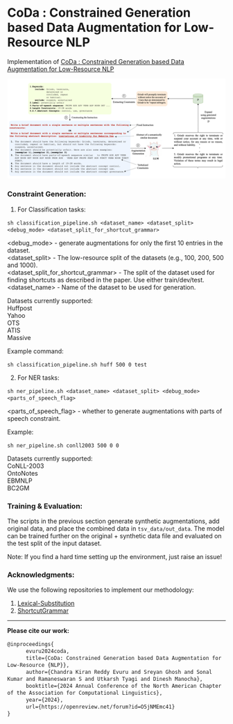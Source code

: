 # CoDa : Constrained Generation based Data Augmentation for Low-Resource NLP

Implementation of [CoDa : Constrained Generation based Data Augmentation for Low-Resource NLP](https://arxiv.org/pdf/2404.00415)

![Proposed Methodology](./diagram.png)

### Constraint Generation:

1. For Classification tasks:

```shell
sh classification_pipeline.sh <dataset_name> <dataset_split> <debug_mode> <dataset_split_for_shortcut_grammar>
```

<debug_mode> - generate augmentations for only the first 10 entries in the dataset.  
<dataset_split> - The low-resource split of the datasets (e.g., 100, 200, 500 and 1000).  
<dataset_split_for_shortcut_grammar> - The split of the dataset used for finding shortcuts as described in the paper. Use either train/dev/test.  
<dataset_name> - Name of the dataset to be used for generation.  

Datasets currently supported:  
Huffpost  
Yahoo  
OTS  
ATIS  
Massive  

Example command:

```shell
sh classification_pipeline.sh huff 500 0 test
```

2. For NER tasks:

```shell
sh ner_pipeline.sh <dataset_name> <dataset_split> <debug_mode> <parts_of_speech_flag>
```
<parts_of_speech_flag> - whether to generate augmentations with parts of speech constraint.

Example:

```shell
sh ner_pipeline.sh conll2003 500 0 0
```

Datasets currently supported:  
CoNLL-2003  
OntoNotes  
EBMNLP  
BC2GM  


### Training & Evaluation:
The scripts in the previous section generate synthetic augmentations, add original data, and place the combined data in `tsv_data/out_data`. The model can be trained further on the original + synthetic data file and evaluated on the test split of the input dataset.  

Note: If you find a hard time setting up the environment, just raise an issue!


### Acknowledgments:  

We use the following repositories to implement our methodology:
1. [Lexical-Substitution](https://github.com/jvladika/Lexical-Substitution)
2. [ShortcutGrammar](https://github.com/princeton-nlp/ShortcutGrammar)

---
**Please cite our work:**
```
@inproceedings{
      evuru2024coda,
      title={CoDa: Constrained Generation based Data Augmentation for Low-Resource {NLP}},
      author={Chandra Kiran Reddy Evuru and Sreyan Ghosh and Sonal Kumar and Ramaneswaran S and Utkarsh Tyagi and Dinesh Manocha},
      booktitle={2024 Annual Conference of the North American Chapter of the Association for Computational Linguistics},
      year={2024},
      url={https://openreview.net/forum?id=O5jNMEmc41}
}
```
